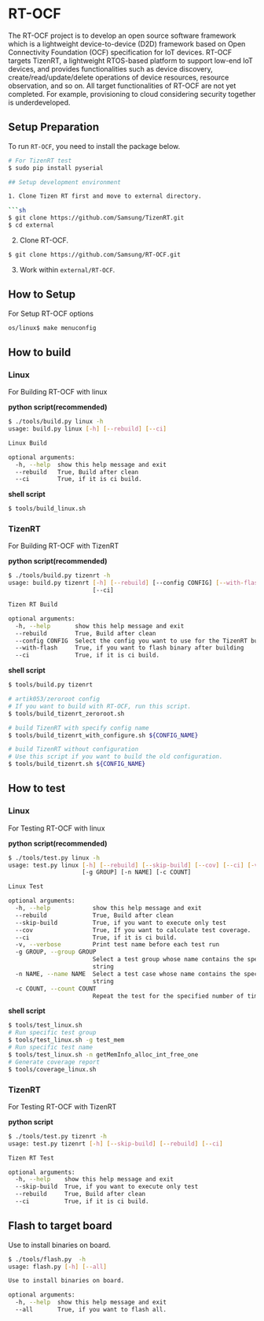 # RT-OCF
The RT-OCF project is to develop an open source software framework which is a lightweight device-to-device (D2D) framework based on Open Connectivity Foundation (OCF) specification for IoT devices. RT-OCF targets TizenRT, a lightweight RTOS-based platform to support low-end IoT devices, and provides functionalities such as device discovery, create/read/update/delete operations of device resources, resource observation, and so on. All target functionalities of RT-OCF are not yet completed. For example, provisioning to cloud considering security together is underdeveloped.

## Setup Preparation

To run `RT-OCF`, you need to install the package below.

```sh
# For TizenRT test
$ sudo pip install pyserial

## Setup development environment

1. Clone Tizen RT first and move to external directory.

```sh
$ git clone https://github.com/Samsung/TizenRT.git
$ cd external
```

2. Clone RT-OCF.

```sh
$ git clone https://github.com/Samsung/RT-OCF.git
```

3. Work within `external/RT-OCF`.

## How to Setup

For Setup RT-OCF options

```sh
os/linux$ make menuconfig
```

## How to build

### Linux

For Building RT-OCF with linux

**python script(recommended)**

```sh
$ ./tools/build.py linux -h
usage: build.py linux [-h] [--rebuild] [--ci]

Linux Build

optional arguments:
  -h, --help  show this help message and exit
  --rebuild   True, Build after clean
  --ci        True, if it is ci build.
```

**shell script**

```sh
$ tools/build_linux.sh
```

### TizenRT

For Building RT-OCF with TizenRT

**python script(recommended)**

```sh
$ ./tools/build.py tizenrt -h
usage: build.py tizenrt [-h] [--rebuild] [--config CONFIG] [--with-flash]
                        [--ci]

Tizen RT Build

optional arguments:
  -h, --help       show this help message and exit
  --rebuild        True, Build after clean
  --config CONFIG  Select the config you want to use for the TizenRT build.
  --with-flash     True, if you want to flash binary after building
  --ci             True, if it is ci build.
```

**shell script**

```sh
$ tools/build.py tizenrt

# artik053/zeroroot config
# If you want to build with RT-OCF, run this script.
$ tools/build_tizenrt_zeroroot.sh

# build TizenRT with specify config name
$ tools/build_tizenrt_with_configure.sh ${CONFIG_NAME}

# build TizenRT without configuration
# Use this script if you want to build the old configuration.
$ tools/build_tizenrt.sh ${CONFIG_NAME}
```

## How to test

### Linux

For Testing RT-OCF with linux

**python script(recommended)**

```sh
$ ./tools/test.py linux -h
usage: test.py linux [-h] [--rebuild] [--skip-build] [--cov] [--ci] [-v]
                     [-g GROUP] [-n NAME] [-c COUNT]

Linux Test

optional arguments:
  -h, --help            show this help message and exit
  --rebuild             True, Build after clean
  --skip-build          True, if you want to execute only test
  --cov                 True, If you want to calculate test coverage.
  --ci                  True, if it is ci build.
  -v, --verbose         Print test name before each test run
  -g GROUP, --group GROUP
                        Select a test group whose name contains the specified
                        string
  -n NAME, --name NAME  Select a test case whose name contains the specified
                        string
  -c COUNT, --count COUNT
                        Repeat the test for the specified number of times
```

**shell script**

```sh
$ tools/test_linux.sh
# Run specific test group
$ tools/test_linux.sh -g test_mem
# Run specific test name
$ tools/test_linux.sh -n getMemInfo_alloc_int_free_one
# Generate coverage report
$ tools/coverage_linux.sh
```

### TizenRT

For Testing RT-OCF with TizenRT

**python script**

```sh
$ ./tools/test.py tizenrt -h
usage: test.py tizenrt [-h] [--skip-build] [--rebuild] [--ci]

Tizen RT Test

optional arguments:
  -h, --help    show this help message and exit
  --skip-build  True, if you want to execute only test
  --rebuild     True, Build after clean
  --ci          True, if it is ci build.
```

## Flash to target board

Use to install binaries on board.

```sh
$ ./tools/flash.py  -h
usage: flash.py [-h] [--all]

Use to install binaries on board.

optional arguments:
  -h, --help  show this help message and exit
  --all       True, if you want to flash all.
```

